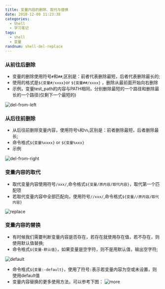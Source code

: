 ```yaml
---
title: 变量内容的删除、取代与替换
date: 2018-12-09 11:23:38
categories: 
  - Shell
  - 学习笔记
tags:
  - shell
  - 变量
randnum: shell-del-replace
---
```


### 从前往后删除

- 变量的删除使用符号`#`和`##`,区别是：前者代表删除最短，后者代表删除最长的;
- 使用的格式是`${变量#/xxxx}`or `${变量##/xxxx}` ，删除从最前面开始向右删除
- 示例，变量test_path的内容与PATH相同，分别删除最短的一个路径和删除最长的一个路径(仅剩下一个最短的)

![del-from-left](https://s1.ax1x.com/2018/12/09/F86Hs0.png)

<!--more-->

### 从后往前删除

- 从后往前删除变量内容，使用符号`%`和`%%`,区别是：前者删除最短，后者删除最长;
- 命令格式`${变量%xxxx}` or `${变量%xxx}`
- 示例

![del-from-right](https://s1.ax1x.com/2018/12/09/F86vi4.png)

### 变量内容的取代

- 取代变量内容使用符号`/xxx/`,命令格式`${变量/原内容/取代内容}`，取代第一个匹配项
- 若取代变量内容中全部匹配向，使用符号`//xxx/`,命令格式`${变量//原内容/取代内容}`

![replace](https://s1.ax1x.com/2018/12/09/F8cSzR.png)


### 变量内容的替换

- 有时候我们需要判断变量内容是否存在，若存在就使用存在值，若不存在，则使用默认值替换;
- 命令格式`${变量-默认值}`，如果变量是空字符，则不是用默认值，输出空字符;

![default](https://s1.ax1x.com/2018/12/09/F8cyY4.png)
- 命令格式`${变量:-default}`，使用了符号`:`表示若变量内容为空或未设置，则使用default值
- 变量内容替换的更多使用方法，可以参考下图：
![more](https://s1.ax1x.com/2018/12/09/F8cjnP.png)
